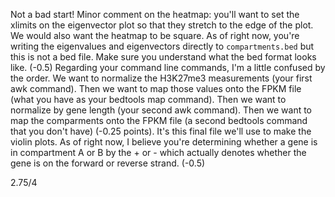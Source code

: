 Not a bad start! Minor comment on the heatmap:  you'll want to set the xlimits on the eigenvector plot so that they stretch to the edge of the plot. We would also want the heatmap to be square. As of right now, you're writing the eigenvalues and eigenvectors directly to `compartments.bed` but this is not a bed file. Make sure you understand what the bed format looks like. (-0.5) Regarding your command line commands, I'm a little confused by the order. We want to normalize the H3K27me3 measurements (your first awk command). Then we want to map those values onto the FPKM file (what you have as your bedtools map command). Then we want to normalize by gene length (your second awk command). Then we want to map the comparments onto the FPKM file (a second bedtools command that you don't have) (-0.25 points). It's this final file we'll use to make the violin plots. As of right now, I believe you're determining whether a gene is in compartment A or B by the + or - which actually denotes whether the gene is on the forward or reverse strand. (-0.5)

2.75/4
